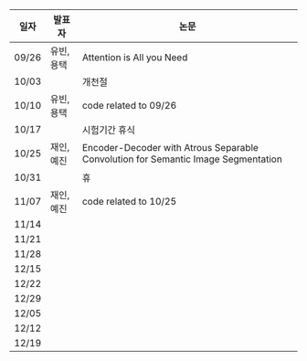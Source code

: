 | 일자  | 발표자 | 논문                                 |
|-------|--------|--------------------------------------|
| 09/26 | 유빈,용택 | Attention is All you Need    |
| 10/03 |  | 개천절              |
| 10/10 | 유빈,용택 | code related to 09/26 |
| 10/17 |  | 시험기간 휴식 |
| 10/25 | 재인,예진 | Encoder-Decoder with Atrous Separable Convolution for Semantic Image Segmentation |
| 10/31 |  | 휴  |
| 11/07 | 재인,예진 |  code related to 10/25 |
| 11/14 |  |         |
| 11/21 |  |     |
| 11/28 |  |  |
| 12/15 |  |       |
| 12/22 |  |         |
| 12/29 |  |          |
| 12/05 |  | |
| 12/12 |  |             |
| 12/19 |  | |
